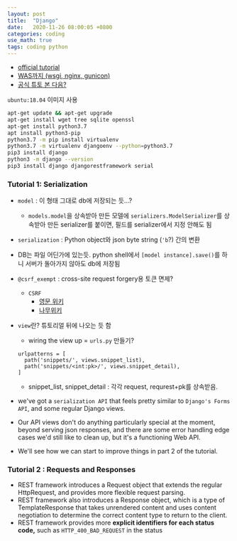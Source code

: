 ```yaml
---
layout: post
title:  "Django"
date:   2020-11-26 08:00:05 +0800
categories: coding
use_math: true
tags: coding python
---
```



- <a href="https://www.django-rest-framework.org/tutorial/1-serialization/" target="_blank">official tutorial</a>
- <a href="https://dveamer.github.io/backend/PythonWAS.html" target="_blank">WAS까지 (wsgi, nginx, gunicon)</a>
- <a href="https://www.programmersought.com/article/802620791/" target="_blank">공식 튜토 본 다음?</a>

`ubuntu:18.04` 이미지 사용
```bash
apt-get update && apt-get upgrade
apt-get install wget tree sqlite openssl
apt-get install python3.7
apt install python3-pip
python3.7 -m pip install virtualenv
python3.7 -m virtualenv djangoenv --python=python3.7
pip3 install django
python3 -m django --version
pip3 install django djangorestframework serial
```

### Tutorial 1: Serialization
- `model` : 이 형태 그대로 db에 저장되는 듯...?
  - `models.model`을 상속받아 만든 모델에 `serializers.ModelSerializer`를 상속받아 만든 serializer를 붙이면, 필드를 serializer에서 지정 안해도 됨
- `serialization` : Python object와 json byte string (`'b`?) 간의 변환
- DB는 파일 어딘가에 있는듯. python shell에서 `[model instance].save()`를 하니 서버가 돌아가지 않아도 db에 저장됨
- `@csrf_exempt` : cross-site request forgery용 토큰 면제? 
  - `CSRF`
    - <a href="https://en.wikipedia.org/wiki/Cross-site_request_forgery" target="_blank">영문 위키</a>
    - <a href="https://namu.wiki/w/CSRF">나무위키</a>
- `view`란? 튜토리얼 뒤에 나오는 듯 함
  - wiring the view up = `urls.py` 만들기?  
  ```
  urlpatterns = [
    path('snippets/', views.snippet_list),
    path('snippets/<int:pk>/', views.snippet_detail),
  ]
  ```
  - snippet_list, snippet_detail : 각각 request, requrest+pk를 상속받음.
  


- we've got a `serialization API` that feels pretty similar to `Django's Forms API`, and some regular Django views.
- Our API views don't do anything particularly special at the moment, beyond serving json responses, and there are some error handling edge cases we'd still like to clean up, but it's a functioning Web API.
- We'll see how we can start to improve things in part 2 of the tutorial.


### Tutorial 2 : Requests and Responses
* REST framework introduces a Request object that extends the regular HttpRequest, and provides more flexible request parsing.  
* REST framework also introduces a Response object, which is a type of TemplateResponse that takes unrendered content and uses content negotiation to determine the correct content type to return to the client.
* REST framework provides more __explicit identifiers for each status code,__ such as `HTTP_400_BAD_REQUEST` in the status


